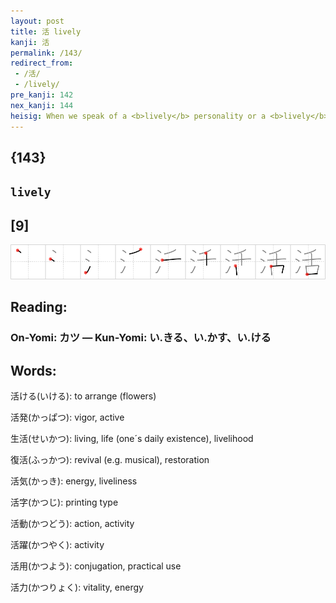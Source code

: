 ```yaml
---
layout: post
title: 活 lively
kanji: 活
permalink: /143/
redirect_from:
 - /活/
 - /lively/
pre_kanji: 142
nex_kanji: 144
heisig: When we speak of a <b>lively</b> personality or a <b>lively</b> party, we immediately think of a lot of chatter. This kanji depicts the idea of <b>lively</b> by having <i>tongues</i> babble and splash around like flowing <i>water</i>.
---
```


## {143}

## `lively`

## [9]

<div class="stroke"><img src="../images/E6B4BB.png" /></div>

## Reading:

### On-Yomi: カツ &mdash; Kun-Yomi: い.きる、い.かす、い.ける

## Words:

活ける(いける): to arrange (flowers)

活発(かっぱつ): vigor, active

生活(せいかつ): living, life (one´s daily existence), livelihood

復活(ふっかつ): revival (e.g. musical), restoration

活気(かっき): energy, liveliness

活字(かつじ): printing type

活動(かつどう): action, activity

活躍(かつやく): activity

活用(かつよう): conjugation, practical use

活力(かつりょく): vitality, energy
